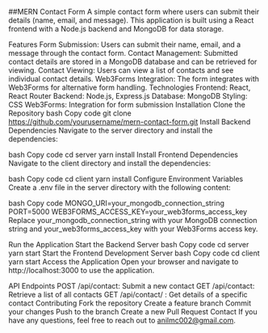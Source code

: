 ##MERN Contact Form
A simple contact form where users can submit their details (name, email, and message). This application is built using a React frontend with a Node.js backend and MongoDB for data storage.

Features
Form Submission: Users can submit their name, email, and a message through the contact form.
Contact Management: Submitted contact details are stored in a MongoDB database and can be retrieved for viewing.
Contact Viewing: Users can view a list of contacts and see individual contact details.
Web3Forms Integration: The form integrates with Web3Forms for alternative form handling.
Technologies
Frontend: React, React Router
Backend: Node.js, Express.js
Database: MongoDB
Styling: CSS
Web3Forms: Integration for form submission
Installation
Clone the Repository
bash
Copy code
git clone https://github.com/yourusername/mern-contact-form.git
Install Backend Dependencies
Navigate to the server directory and install the dependencies:

bash
Copy code
cd server
yarn install
Install Frontend Dependencies
Navigate to the client directory and install the dependencies:

bash
Copy code
cd client
yarn install
Configure Environment Variables
Create a .env file in the server directory with the following content:

bash
Copy code
MONGO_URI=your_mongodb_connection_string
PORT=5000
WEB3FORMS_ACCESS_KEY=your_web3forms_access_key
Replace your_mongodb_connection_string with your MongoDB connection string and your_web3forms_access_key with your Web3Forms access key.

Run the Application
Start the Backend Server
bash
Copy code
cd server
yarn start
Start the Frontend Development Server
bash
Copy code
cd client
yarn start
Access the Application
Open your browser and navigate to http://localhost:3000 to use the application.

API Endpoints
POST /api/contact: Submit a new contact
GET /api/contact: Retrieve a list of all contacts
GET /api/contact/
: Get details of a specific contact
Contributing
Fork the repository
Create a feature branch
Commit your changes
Push to the branch
Create a new Pull Request
Contact
If you have any questions, feel free to reach out to anilmc002@gmail.com.
